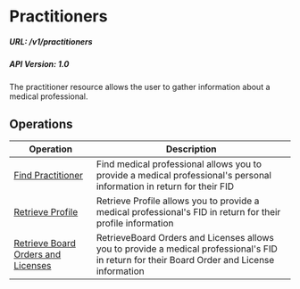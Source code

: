 # Practitioners

##### URL: /v1/practitioners
##### API Version: 1.0

The practitioner resource allows the user to gather information about a medical professional. 

## Operations

| Operation | Description |
| --------- | ----------- |
| [Find Practitioner](find-practitioner.md) | Find medical professional allows you to provide a medical professional's personal information in return for their FID |
| [Retrieve Profile](retrieve-profile.md) | Retrieve Profile allows you to provide a medical professional's FID in return for their profile information |
| [Retrieve Board Orders and Licenses](retrieve-licenses.md) | RetrieveBoard Orders and Licenses allows you to provide a medical professional's FID in return for their Board Order and License information |

